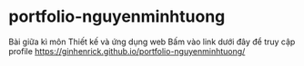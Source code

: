 # portfolio-nguyenminhtuong
Bài giữa kì môn Thiết kế và ứng dụng web
Bấm vào link dưới đây để truy cập profile
https://ginhenrick.github.io/portfolio-nguyenminhtuong/
